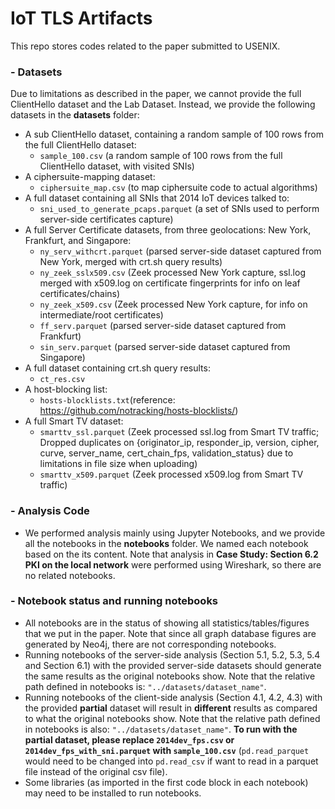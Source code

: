 # IoT TLS Artifacts
This repo stores codes related to the paper submitted to USENIX. 

### - Datasets
Due to limitations as described in the paper, we cannot provide the full ClientHello dataset and the Lab Dataset. Instead, we provide the following datasets in the **datasets** folder:
  - A sub ClientHello dataset, containing a random sample of 100 rows from the full ClientHello dataset:
      - ```sample_100.csv``` (a random sample of 100 rows from the full ClientHello dataset, with visited SNIs)
  - A ciphersuite-mapping dataset: 
      - ```ciphersuite_map.csv``` (to map ciphersuite code to actual algorithms)
  - A full dataset containing all SNIs that 2014 IoT devices talked to: 
      - ```sni_used_to_generate_pcaps.parquet``` (a set of SNIs used to perform server-side certificates capture)
  - A full Server Certificate datasets, from three geolocations: New York, Frankfurt, and Singapore:
      - ```ny_serv_withcrt.parquet``` (parsed server-side dataset captured from New York, merged with crt.sh query results)
      - ```ny_zeek_sslx509.csv``` (Zeek processed New York capture, ssl.log merged with x509.log on certificate fingerprints for info on leaf certificates/chains)
      - ```ny_zeek_x509.csv``` (Zeek processed New York capture, for info on intermediate/root certificates)
      - ```ff_serv.parquet``` (parsed server-side dataset captured from Frankfurt)
      - ```sin_serv.parquet``` (parsed server-side dataset captured from Singapore)
  - A full dataset containing crt.sh query results: 
      - ```ct_res.csv```
  - A host-blocking list: 
      - ```hosts-blocklists.txt```(reference: https://github.com/notracking/hosts-blocklists/)
  - A full Smart TV dataset:
      - ```smarttv_ssl.parquet``` (Zeek processed ssl.log from Smart TV traffic; Dropped duplicates on {originator_ip, responder_ip, version, cipher, curve, server_name, cert_chain_fps, validation_status} due to limitations in file size when uploading)
      - ```smarttv_x509.parquet``` (Zeek processed x509.log from Smart TV traffic)
 
### - Analysis Code
  - We performed analysis mainly using Jupyter Notebooks, and we provide all the notebooks in the **notebooks** folder. We named each notebook based on the its content. Note that analysis in **Case Study: Section 6.2 PKI on the local network** were performed using Wireshark, so there are no related notebooks. 

### - Notebook status and running notebooks
  - All notebooks are in the status of showing all statistics/tables/figures that we put in the paper. Note that since all graph database figures are generated by Neo4j, there are not corresponding notebooks.
  - Running notebooks of the server-side analysis (Section 5.1, 5.2, 5.3, 5.4 and Section 6.1) with the provided server-side datasets should generate the same results as the original notebooks show. Note that the relative path defined in notebooks is: ```"../datasets/dataset_name"```.
  - Running notebooks of the client-side analysis (Section 4.1, 4.2, 4.3) with the provided **partial** dataset will result in **different** results as compared to what the original notebooks show. Note that the relative path defined in notebooks is also: ```"../datasets/dataset_name"```. **To run with the partial dataset, please replace ```2014dev_fps.csv``` or ```2014dev_fps_with_sni.parquet``` with ```sample_100.csv```** (```pd.read_parquet``` would need to be changed into ```pd.read_csv``` if want to read in a parquet file instead of the original csv file).
  - Some libraries (as imported in the first code block in each notebook) may need to be installed to run notebooks. 
